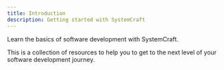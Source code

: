 ```yaml
---
title: Introduction
description: Getting started with SystemCraft
---
```


Learn the basics of software development with SystemCraft.

This is a collection of resources to help you to get to the next level of your software development journey.
